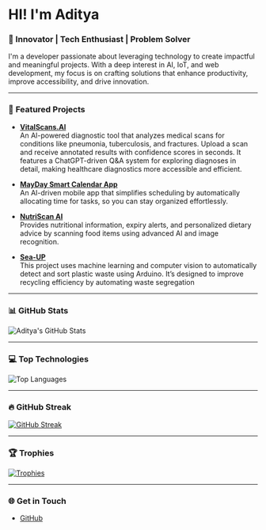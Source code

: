 
# HI! I'm Aditya

### 🚀 Innovator | Tech Enthusiast | Problem Solver

I'm a developer passionate about leveraging technology to create impactful and meaningful projects. With a deep interest in AI, IoT, and web development, my focus is on crafting solutions that enhance productivity, improve accessibility, and drive innovation.

---

### 🌟 **Featured Projects**


- [**VitalScans.AI**](https://github.com/BENi-Aditya/VitalScans.AI)  
  An AI-powered diagnostic tool that analyzes medical scans for conditions like pneumonia, tuberculosis, and fractures. Upload a scan and receive annotated results with confidence scores in seconds. It features a ChatGPT-driven Q&A system for exploring diagnoses in detail, making healthcare diagnostics more accessible and efficient.

- [**MayDay Smart Calendar App**](https://github.com/BENi-Aditya/Calendar_app)  
  An AI-driven mobile app that simplifies scheduling by automatically allocating time for tasks, so you can stay organized effortlessly.

- [**NutriScan AI**](https://github.com/BENi-Aditya/BENi-AI-Nutritional-Tracker)  
  Provides nutritional information, expiry alerts, and personalized dietary advice by scanning food items using advanced AI and image recognition.

- [**Sea-UP**](https://github.com/BENi-Aditya/Waste-Segregation-with-Roboflow-and-Arduino)  
  This project uses machine learning and computer vision to automatically detect and sort plastic waste using Arduino. It’s designed to improve recycling efficiency by automating waste segregation

---

### 📊 **GitHub Stats**

![Aditya's GitHub Stats](https://github-readme-stats.vercel.app/api?username=BENi-Aditya&show_icons=true&theme=vue-dark)

---

### 💻 **Top Technologies**

![Top Languages](https://github-readme-stats.vercel.app/api/top-langs/?username=BENi-Aditya&layout=compact&theme=vue-dark)

---

### 🔥 **GitHub Streak**

[![GitHub Streak](https://github-readme-streak-stats.herokuapp.com/?user=BENi-Aditya&theme=vue-dark)](https://git.io/streak-stats)

---

### 🏆 **Trophies**

[![Trophies](https://github-profile-trophy.vercel.app/?username=BENi-Aditya&theme=vue-dark)](https://github.com/ryo-ma/github-profile-trophy)

---

### 🌐 **Get in Touch**
- [GitHub](https://github.com/BENi-Aditya)

